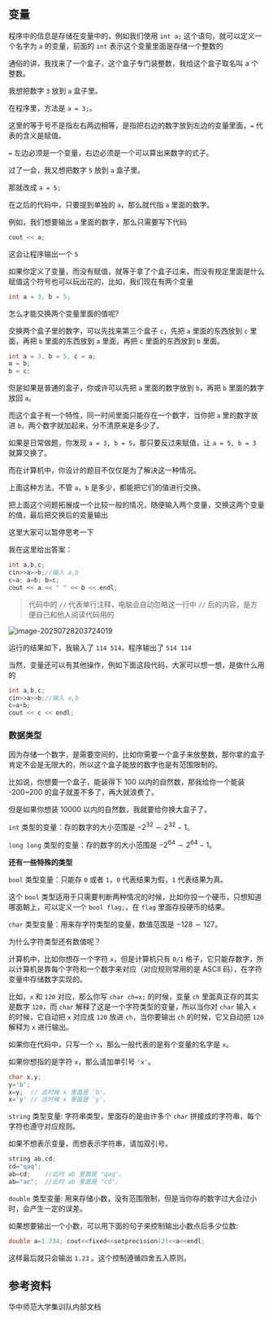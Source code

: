 

## 变量

程序中的信息是存储在变量中的，例如我们使用 `int a;` 这个语句，就可以定义一个名字为 `a` 的变量，前面的 `int` 表示这个变量里面是存储一个整数的

通俗的讲，我找来了一个盒子，这个盒子专门装整数，我给这个盒子取名叫 a 个整数。

我想把数字 `3` 放到 `a` 盒子里。

在程序里，方法是 `a = 3;`。

这里的等于号不是指左右两边相等，是指把右边的数字放到左边的变量里面，`=` 代表的含义是赋值。

`=` 左边必须是一个变量，右边必须是一个可以算出来数字的式子。

过了一会，我又想把数字 `5` 放到 `a` 盒子里。

那就改成 `a = 5;`

在之后的代码中，只要提到单独的 `a`，那么就代指 `a` 里面的数字。

例如，我们想要输出 `a` 里面的数字，那么只需要写下代码

```cpp
cout << a;
```

这会让程序输出一个 `5`

如果你定义了变量，而没有赋值，就等于拿了个盒子过来，而没有规定里面是什么 赋值这个符号也可以玩出花的，比如，我们现在有两个变量

```c
int a = 3, b = 5;
```

怎么才能交换两个变量里面的值呢?

交换两个盒子里的数字，可以先找来第三个盒子 `c`，先把 `a` 里面的东西放到 `c` 里面，再把 `b` 里面的东西放到 `a` 里面，再把 `c` 里面的东西放到 `b` 里面。

```c
int a = 3, b = 5, c = a;
a = b;
b = c;
```

但是如果是普通的盒子，你或许可以先把 `a` 里面的数字放到 `b`，再把 `b` 里面的数字放回 `a`。

而这个盒子有一个特性，同一时间里面只能存在一个数字，当你把 `a` 里的数字放进 `b`，两个数字就加起来，分不清原来是多少了。

如果是日常做题，你发现 `a = 3, b = 5`，那只要反过来赋值，让 `a = 5, b = 3` 就算交换了。

而在计算机中，你设计的题目不仅仅是为了解决这一种情况。

上面这种方法，不管 `a`，`b` 是多少，都能把它们的值进行交换。

把上面这个问题拓展成一个比较一般的情况，随便输入两个变量，交换这两个变量的值，最后把交换后的变量输出

这里大家可以暂停思考一下

我在这里给出答案：

```cpp
int a,b,c;
cin>>a>>b;//输入 a,b
c=a; a=b; b=c;
cout << a << " " << b << endl;
```

>代码中的 `//` 代表单行注释，电脑会自动忽略这一行中 `//` 后的内容，是方便自己和他人阅读代码用的

![image-20250728203724019](https://pic-1301573324.cos.ap-chengdu.myqcloud.com/image-20250728203724019.png)

运行的结果如下，我输入了 `114 514`，程序输出了 `514 114`

当然，变量还可以有其他操作，例如下面这段代码，大家可以想一想，是做什么用的

```cpp
int a,b,c;
cin>>a>>b;//输入 a,b
c=a+b;
cout << c << endl;
```

### 数据类型

因为存储一个数字，是需要空间的，比如你需要一个盒子来放整数，那你拿的盒子肯定不会是无限大的，所以这个盒子能放的数字也是有范围限制的。

比如说，你想要一个盒子，能装得下 100 以内的自然数，那我给你一个能装 -200~200 的盒子就差不多了，再大就浪费了。

但是如果你想装 10000 以内的自然数，我就要给你换大盒子了。

`int` 类型的变量：存的数字的大小范围是 $-2^{32} \sim 2^{32} - 1$。

`long long` 类型的变量：存的数字的大小范围是 $-2^{64} \sim 2^{64} - 1$。

**还有一些特殊的类型**

`bool` 类型变量：只能存 `0` 或者 `1`，`0` 代表结果为假，`1` 代表结果为真。

这个 `bool` 类型适用于只需要判断两种情况的时候，比如你投一个硬币，只想知道哪面朝上，可以定义一个 `bool flag;`，在 `flag` 里面存投硬币的结果。

`char` 类型变量：用来存字符类型的变量，数值范围是 $-128 \sim 127$。

为什么字符类型还有数值呢？

计算机中，比如你想存一个字符 `x`，但是计算机只有 `0/1` 格子，它只能存数字，所以计算机是靠每个字符和一个数字来对应（对应规则常用的是 ASCII 码），在字符变量中存储数字实现的。

比如，`x` 和 `120` 对应，那么你写 `char ch=x;` 的时候，变量 `ch` 里面真正存的其实是数字 `120`，而 `char` 解释了这是一个字符类型的变量，所以当你对 `char` 输入 `x` 的时候，它自动把 `x` 对应成 `120` 放进 `ch`，当你要输出 `ch` 的时候，它又自动把 `120` 解释为 `x` 进行输出。

如果你在代码中，只写一个 `x`，那么一般代表的是有个变量的名字是 `x`。

如果你想指的是字符 `x`，那么请加单引号 `'x'`。

```c
char x,y;
y='b';
x=y;  // 这时候 x 里面是 'b'。
x='y' // 这时候 x 里面是 'y'。
```

`string` 类型变量: 字符串类型，里面存的是由许多个 `char` 拼接成的字符串，每个字符也遵守对应规则。

如果不想表示变量，而想表示字符串，请加双引号。

```c
string ab,cd;
cd="qaq";
ab=cd;    //此时 ab 里面是 "qaq"。
ab="ac";  //此时 ab 里面是 "cd"。
```

`double` 类型变量: 用来存储小数，没有范围限制，但是当你存的数字过大会过小时，会产生一定的误差。

如果想要输出一个小数，可以用下面的句子来控制输出小数点后多少位数:

```cpp
double a=1.234; cout<<fixed<<setprecision(2)<<a<<endl;
```

这样最后就只会输出 `1.23` 。这个控制遵循四舍五入原则。

## 参考资料

华中师范大学集训队内部文档

